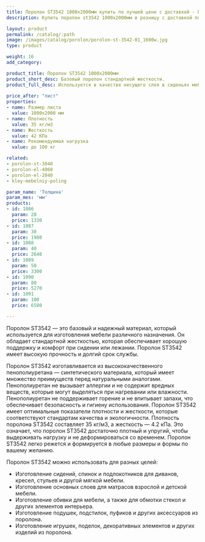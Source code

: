 ```yaml
---
title: Поролон ST3542 1000х2000мм купить по лучшей цене с доставкой - Поролоныч
description: Купить поролон st3542 1000х2000мм в розницу с доставкой по Москве в интернет-магазине Поролоныча.

layout: product
permalink: /catalog/:path
image: /images/catalog/porolon/porolon-st-3542-01_1600w.jpg
type: product

weight: 16
add_category: 

product_title: Поролон ST3542 1000х2000мм
product_short_desc: Базовый поролон стандартной жесткости.
product_full_desc: Используется в качестве несущего слоя в сиденьях мебели и матрасах. Формообразующий элемент для матрасов и всех частей диванов. Поролон ST3542 отличается высокой восстанавливаемостью и долговечностью.
        
price_after: "лист"
properties:
- name: Размер листа
  value: 1000х2000 мм
- name: Плотность
  value: 35 кг/м3
- name: Жесткость
  value: 42 КПа
- name: Рекомендуемая нагрузка
  value: до 100 кг

related:
- porolon-st-3040
- porolon-el-4060
- porolon-el-2040
- kley-mebelniy-poling

param_name: 'Толщина'
param_mes: 'мм'
products:
- id: 1086
  param: 20
  price: 1330
- id: 1087
  param: 30
  price: 1980
- id: 1088
  param: 40
  price: 2640
- id: 1089
  param: 50
  price: 3300
- id: 1090
  param: 80
  price: 5270
- id: 1091
  param: 100
  price: 6580

---
```

Поролон ST3542 — это базовый и надежный материал, который используется для изготовления мебели различного назначения. Он обладает стандартной жесткостью, которая обеспечивает хорошую поддержку и комфорт при сидении или лежании. Поролон ST3542 имеет высокую прочность и долгий срок службы.

Поролон ST3542 изготавливается из высококачественного пенополиуретана — синтетического материала, который имеет множество преимуществ перед натуральными аналогами. Пенополиуретан не вызывает аллергии и не содержит вредных веществ, которые могут выделяться при нагревании или влажности. Пенополиуретан не поддерживает горение и не впитывает запахи, что обеспечивает безопасность и гигиену использования. Поролон ST3542 имеет оптимальные показатели плотности и жесткости, которые соответствуют стандартам качества и экологичности. Плотность поролона ST3542 составляет 35 кг/м3, а жесткость — 4.2 кПа. Это означает, что поролон ST3542 достаточно плотный и упругий, чтобы выдерживать нагрузку и не деформироваться со временем. Поролон ST3542 легко режется и формируется в любые размеры и формы по вашему желанию.

Поролон ST3542 можно использовать для разных целей:

-   Изготовление сидений, спинок и подлокотников для диванов, кресел, стульев и другой мягкой мебели.
-   Изготовление основных слоев для матрасов взрослой и детской мебели.
-   Изготовление обивки для мебели, а также для обмотки стекол и других элементов интерьера.
-   Изготовление подушек, подстилок, пуфиков и других аксессуаров из поролона.
-   Изготовление игрушек, поделок, декоративных элементов и других изделий из поролона.